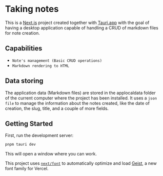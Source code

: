 # Taking notes

This is a [Next.js](https://nextjs.org) project created together with [Tauri.app](https://tauri.app/) with the goal of having a desktop application capable of handling a CRUD of markdown files for note creation.

## Capabilities

- `Note's management (Basic CRUD operations)`
- `Markdown rendering to HTML`

## Data storing

The application data (Markdown files) are stored in the applocaldata folder of the current computer where the project has been installed. It uses a `json file` to manage the information about the notes created, like the date of creation, the slug, title, and a couple of more fields.

## Getting Started

First, run the development server:

```bash
pnpm tauri dev
```

This will open a window where you can work.

This project uses [`next/font`](https://nextjs.org/docs/app/building-your-application/optimizing/fonts) to automatically optimize and load [Geist](https://vercel.com/font), a new font family for Vercel.